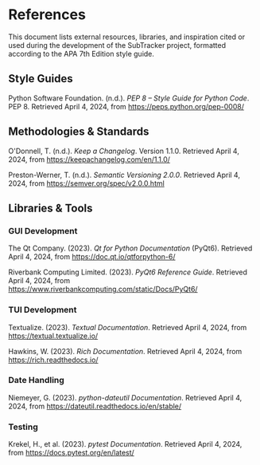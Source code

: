 # References

This document lists external resources, libraries, and inspiration cited or used during the development of the SubTracker project, formatted according to the APA 7th Edition style guide.

## Style Guides

Python Software Foundation. (n.d.). *PEP 8 – Style Guide for Python Code*. PEP 8. Retrieved April 4, 2024, from https://peps.python.org/pep-0008/

## Methodologies & Standards

O'Donnell, T. (n.d.). *Keep a Changelog*. Version 1.1.0. Retrieved April 4, 2024, from https://keepachangelog.com/en/1.1.0/

Preston-Werner, T. (n.d.). *Semantic Versioning 2.0.0*. Retrieved April 4, 2024, from https://semver.org/spec/v2.0.0.html

## Libraries & Tools

### GUI Development

The Qt Company. (2023). *Qt for Python Documentation* (PyQt6). Retrieved April 4, 2024, from https://doc.qt.io/qtforpython-6/

Riverbank Computing Limited. (2023). *PyQt6 Reference Guide*. Retrieved April 4, 2024, from https://www.riverbankcomputing.com/static/Docs/PyQt6/

### TUI Development

Textualize. (2023). *Textual Documentation*. Retrieved April 4, 2024, from https://textual.textualize.io/

Hawkins, W. (2023). *Rich Documentation*. Retrieved April 4, 2024, from https://rich.readthedocs.io/

### Date Handling

Niemeyer, G. (2023). *python-dateutil Documentation*. Retrieved April 4, 2024, from https://dateutil.readthedocs.io/en/stable/

### Testing

Krekel, H., et al. (2023). *pytest Documentation*. Retrieved April 4, 2024, from https://docs.pytest.org/en/latest/
